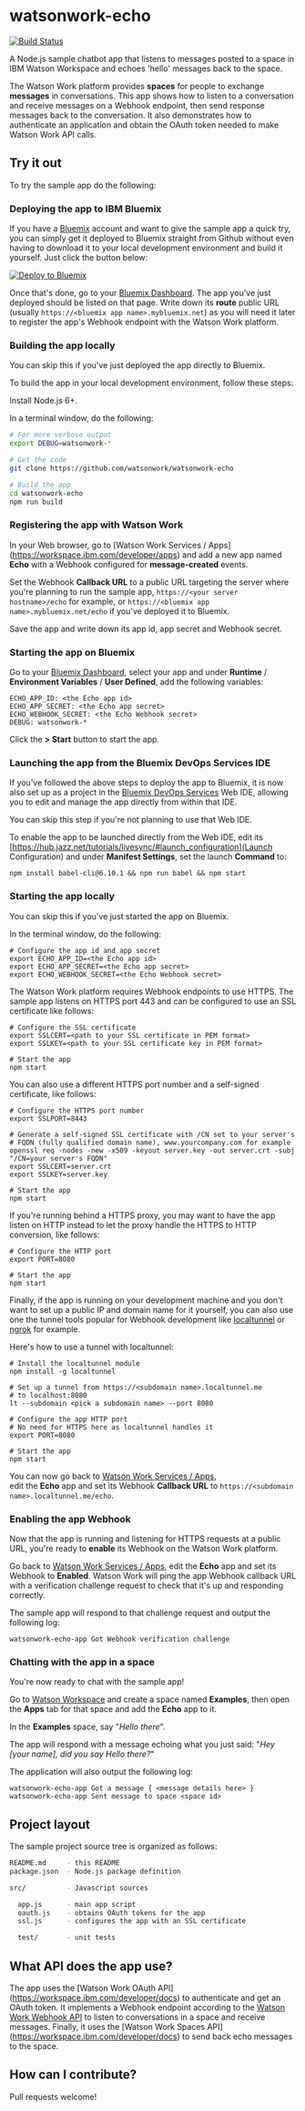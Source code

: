 # watsonwork-echo

[![Build Status](https://travis-ci.org/watsonwork/watsonwork-echo.svg)](https://travis-ci.org/watsonwork/watsonwork-echo)

A Node.js sample chatbot app that listens to messages posted to a space
in IBM Watson Workspace and echoes 'hello' messages back to the space.

The Watson Work platform provides **spaces** for people to exchange
**messages** in conversations. This app shows how to listen to a conversation
and receive messages on a Webhook endpoint, then send response messages back
to the conversation. It also demonstrates how to authenticate an application
and obtain the OAuth token needed to make Watson Work API calls.

## Try it out

To try the sample app do the following:

### Deploying the app to IBM Bluemix

If you have a [Bluemix](https://bluemix.net)  account and want to give the
sample app a quick try, you can simply get it deployed to Bluemix straight
from Github without even having to download it to your local development
environment and build it yourself. Just click the button below:

[![Deploy to Bluemix](https://bluemix.net/deploy/button.png)](https://bluemix.net/deploy?repository=https://github.com/watsonwork/watsonwork-echo&branch=master)

Once that's done, go to your
[Bluemix Dashboard](https://console.ng.bluemix.net/dashboard/cf-apps). The
app you've just deployed should be listed on that page. Write down its
**route** public URL (usually `https://<bluemix app name>.mybluemix.net`)
as you will need it later to register the app's Webhook endpoint with
the Watson Work platform.

### Building the app locally

You can skip this if you've just deployed the app directly to Bluemix.

To build the app in your local development environment, follow these steps:

Install Node.js 6+.

In a terminal window, do the following:
```sh
# For more verbose output
export DEBUG=watsonwork-*

# Get the code
git clone https://github.com/watsonwork/watsonwork-echo

# Build the app
cd watsonwork-echo
npm run build
```

### Registering the app with Watson Work

In your Web browser, go to [Watson Work Services / Apps]
(https://workspace.ibm.com/developer/apps) and add a new app named
**Echo** with a Webhook configured for **message-created** events.

Set the Webhook **Callback URL** to a public URL targeting the server where
you're planning to run the sample app,
`https://<your server hostname>/echo` for example, or
`https://<bluemix app name>.mybluemix.net/echo` if you've deployed it
to Bluemix.

Save the app and write down its app id, app secret and Webhook secret.

### Starting the app on Bluemix

Go to your
[Bluemix Dashboard](https://console.ng.bluemix.net/dashboard/cf-apps),
select your app and under **Runtime** / **Environment Variables** /
**User Defined**, add the following variables:

```
ECHO_APP_ID: <the Echo app id>                                      
ECHO_APP_SECRET: <the Echo app secret>                              
ECHO_WEBHOOK_SECRET: <the Echo Webhook secret>
DEBUG: watsonwork-*
```

Click the **> Start** button to start the app.

### Launching the app from the Bluemix DevOps Services IDE

If you've followed the above steps to deploy the app to Bluemix, it is now
also set up as a project in the [Bluemix DevOps Services](https://hub.jazz.net)
Web IDE, allowing you to edit and manage the app directly from within that IDE.

You can skip this step if you're not planning to use that Web IDE.

To enable the app to be launched directly from the Web IDE, edit its
[https://hub.jazz.net/tutorials/livesync/#launch_configuration](Launch Configuration)
and under **Manifest Settings**, set the launch **Command** to:

```
npm install babel-cli@6.10.1 && npm run babel && npm start
```

### Starting the app locally

You can skip this if you've just started the app on Bluemix.

In the terminal window, do the following:
```
# Configure the app id and app secret
export ECHO_APP_ID=<the Echo app id>
export ECHO_APP_SECRET=<the Echo app secret>
export ECHO_WEBHOOK_SECRET=<the Echo Webhook secret>
```

The Watson Work platform requires Webhook endpoints to use HTTPS. The
sample app listens on HTTPS port 443 and can be configured to use an SSL
certificate like follows:
```
# Configure the SSL certificate
export SSLCERT=<path to your SSL certificate in PEM format>
export SSLKEY=<path to your SSL certificate key in PEM format>

# Start the app
npm start
```

You can also use a different HTTPS port number and a self-signed certificate,
like follows:
```
# Configure the HTTPS port number
export SSLPORT=8443

# Generate a self-signed SSL certificate with /CN set to your server's
# FQDN (fully qualified domain name), www.yourcompany.com for example
openssl req -nodes -new -x509 -keyout server.key -out server.crt -subj "/CN=your server's FQDN"
export SSLCERT=server.crt
export SSLKEY=server.key

# Start the app
npm start
```

If you're running behind a HTTPS proxy, you may want to have the app listen
on HTTP instead to let the proxy handle the HTTPS to HTTP conversion, like
follows:
```
# Configure the HTTP port
export PORT=8080

# Start the app
npm start
```

Finally, if the app is running on your development machine and you don't
want to set up a public IP and domain name for it yourself, you can also
use one the tunnel tools popular for Webhook development like
[localtunnel](https://localtunnel.github.io/www/) or
[ngrok](https://ngrok.com) for example.

Here's how to use a tunnel with localtunnel:

```
# Install the localtunnel module
npm install -g localtunnel

# Set up a tunnel from https://<subdomain name>.localtunnel.me
# to localhost:8080
lt --subdomain <pick a subdomain name> --port 8080

# Configure the app HTTP port
# No need for HTTPS here as localtunnel handles it
export PORT=8080

# Start the app
npm start
```

You can now go back to
[Watson Work Services / Apps](https://workspace.ibm.com/developer/apps),  
edit the **Echo** app and set its Webhook **Callback URL** to
`https://<subdomain name>.localtunnel.me/echo`.

### Enabling the app Webhook

Now that the app is running and listening for HTTPS requests at a public URL,
you're ready to **enable** its Webhook on the Watson Work platform.

Go back to
[Watson Work Services / Apps](https://workspace.ibm.com/developer/apps),
edit the **Echo** app and set its Webhook to **Enabled**. Watson Work will
ping the app Webhook callback URL with a verification challenge request to
check that it's up and responding correctly.

The sample app will respond to that challenge request and output the
following log:
```
watsonwork-echo-app Got Webhook verification challenge
```

### Chatting with the app in a space

You're now ready to chat with the sample app!

Go to [Watson Workspace](https://workspace.ibm.com) and create a space
named **Examples**, then open the **Apps** tab for that space and add the
**Echo** app to it.

In the **Examples** space, say "*Hello there*".

The app will respond with a message echoing what you just said:
"*Hey [your name], did you say Hello there?*"

The application will also output the following log:
```
watsonwork-echo-app Got a message { <message details here> }
watsonwork-echo-app Sent message to space <space id>
```

## Project layout

The sample project source tree is organized as follows:

```sh
README.md     - this README
package.json  - Node.js package definition

src/          - Javascript sources

  app.js      - main app script
  oauth.js    - obtains OAuth tokens for the app
  ssl.js      - configures the app with an SSL certificate

  test/       - unit tests
```

## What API does the app use?

The app uses the [Watson Work OAuth API]
(https://workspace.ibm.com/developer/docs) to authenticate and get an
OAuth token. It implements a Webhook endpoint according to the
[Watson Work Webhook API](https://workspace.ibm.com/developer/docs) to
listen to conversations in a space and receive messages. Finally, it uses
the [Watson Work Spaces API] (https://workspace.ibm.com/developer/docs) to
send back echo messages to the space.

## How can I contribute?

Pull requests welcome!

